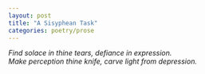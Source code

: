 ```yaml
---
layout: post
title: "A Sisyphean Task"
categories: poetry/prose
---
```

*Find solace in thine tears, defiance in expression.*\
*Make perception thine knife, carve light from depression.*